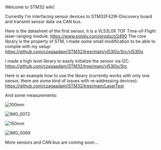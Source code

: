 Welcome to STM32 wiki!

Currently I'm interfacing sensor devices to STM32F429I-Discovery board and transmit sensor data via CAN bus.

Here is the datasheet of the first sensor,
it is a VL53L0X TOF Time-of-Flight laser-ranging module.
https://www.pololu.com/product/2490
The core library is the property of STM, I made some small modification to be able to compile with my setup:
https://github.com/czagaadam/STM32/tree/main/vl53l0x/Src/vl53l0x

I made a high level library to easily initialize the sensor via I2C.
https://github.com/czagaadam/STM32/tree/main/vl53l0x/Src

Here is an example how to use the library (currently works with only one sensor, there are some kind of issues with re-addressing devices):
https://github.com/czagaadam/STM32/tree/main/LaserTest

And some measurements:

![100mm](https://github.com/czagaadam/STM32/assets/168843740/2eba928f-78ab-4e58-be31-9b9c07f98bc7)

![IMG_0072](https://github.com/czagaadam/STM32/assets/168843740/5c2a87a3-c5ef-45e6-a6a6-5fc3b9e00b8f)

![150mm](https://github.com/czagaadam/STM32/assets/168843740/fd41ed41-9938-4734-a040-4792f8d8fe12)

![IMG_0069](https://github.com/czagaadam/STM32/assets/168843740/919a9447-70a3-4417-9c50-c2b23b6716e7)

More sensors and CAN bus are coming soon...
